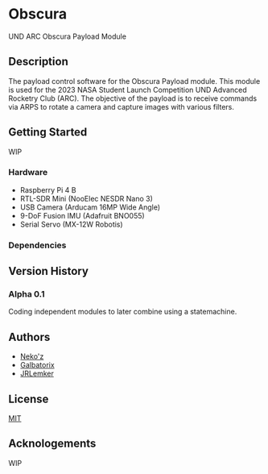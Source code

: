# Obscura
UND ARC Obscura Payload Module
## Description
The payload control software for the Obscura Payload module. This module is used for the 2023 NASA Student Launch Competition UND Advanced Rocketry Club (ARC). The objective of the payload is to receive commands via ARPS to rotate a camera and capture images with various filters.
## Getting Started
WIP
### Hardware
- Raspberry Pi 4 B
- RTL-SDR Mini (NooElec NESDR Nano 3)
- USB Camera (Arducam 16MP Wide Angle)
- 9-DoF Fusion IMU (Adafruit BNO055)
- Serial Servo (MX-12W Robotis)
### Dependencies
## Version History
### Alpha 0.1
Coding independent modules to later combine using a statemachine.
## Authors
- [Neko'z](zachariah.palmer@und.edu)
- [Galbatorix](mason.motschke@und.edu)
- [JRLemker](joseph.lemker@und.edu)
## License
[MIT](LICENSE.md)
## Acknologements
WIP
